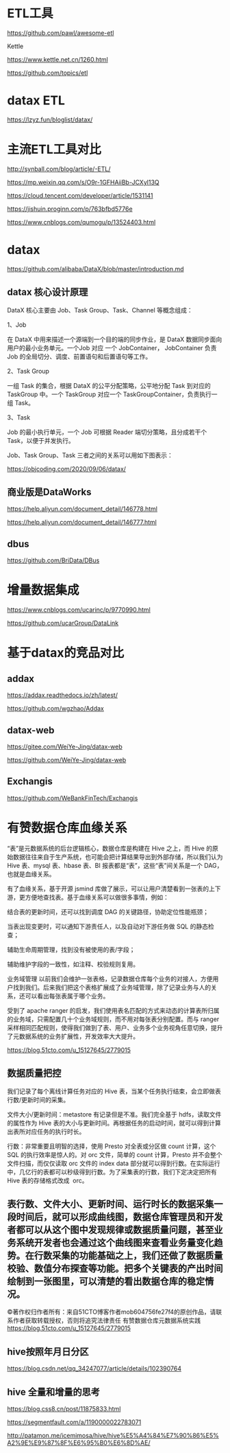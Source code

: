 # ETL工具


https://github.com/pawl/awesome-etl

Kettle

https://www.kettle.net.cn/1260.html


https://github.com/topics/etl

# datax ETL

https://lzyz.fun/bloglist/datax/


# 主流ETL工具对比

http://synball.com/blog/article/-ETL/

https://mp.weixin.qq.com/s/O9r-1GFHAiiBb-JCXyl13Q

https://cloud.tencent.com/developer/article/1531141

https://jishuin.proginn.com/p/763bfbd5776e

https://www.cnblogs.com/qumogu/p/13524403.html

# datax

https://github.com/alibaba/DataX/blob/master/introduction.md


## datax 核心设计原理

DataX 核心主要由 Job、Task Group、Task、Channel 等概念组成：

1、Job

在 DataX 中用来描述一个源端到一个目的端的同步作业，是 DataX 数据同步面向用户的最小业务单元。一个Job 对应 一个 JobContainer， JobContainer 负责 Job 的全局切分、调度、前置语句和后置语句等工作。

2、Task Group

一组 Task 的集合，根据 DataX 的公平分配策略，公平地分配 Task 到对应的 TaskGroup 中。一个 TaskGroup 对应一个 TaskGroupContainer，负责执行一组 Task。

3、Task

Job 的最小执行单元，一个 Job 可根据 Reader 端切分策略，且分成若干个 Task，以便于并发执行。

Job、Task Group、Task 三者之间的关系可以用如下图表示：

https://objcoding.com/2020/09/06/datax/


## 商业版是DataWorks

https://help.aliyun.com/document_detail/146778.html

https://help.aliyun.com/document_detail/146777.html

## dbus

https://github.com/BriData/DBus


# 增量数据集成

https://www.cnblogs.com/ucarinc/p/9770990.html

https://github.com/ucarGroup/DataLink

# 基于datax的竞品对比

## addax

https://addax.readthedocs.io/zh/latest/

https://github.com/wgzhao/Addax


## datax-web

https://gitee.com/WeiYe-Jing/datax-web

https://github.com/WeiYe-Jing/datax-web

## Exchangis

https://github.com/WeBankFinTech/Exchangis

# 有赞数据仓库血缘关系

“表”是元数据系统的后台逻辑核心，数据仓库是构建在 Hive 之上，而 Hive 的原始数据往往来自于生产系统，也可能会把计算结果导出到外部存储，所以我们认为 Hive 表、mysql 表、hbase 表、BI 报表都是“表”，这些“表”间关系是一个 DAG，也就是血缘关系。

有了血缘关系，基于开源 jsmind 库做了展示，可以让用户清楚看到一张表的上下游，更方便地查找表。基于血缘关系可以做很多事情，例如：

结合表的更新时间，还可以找到调度 DAG 的关键路径，协助定位性能瓶颈；

当表出现变更时，可以通知下游责任人，以及自动对下游任务做 SQL 的静态检查；

辅助生命周期管理，找到没有被使用的表/字段；

辅助维护字段的一致性，如注释、校验规则复用。

业务域管理
以前我们会维护一张表格，记录数据仓库每个业务的对接人，方便用户找到我们。后来我们把这个表格扩展成了业务域管理，除了记录业务与人的关系，还可以看出每张表属于哪个业务。

受到了 apache ranger 的启发，我们使用表名匹配的方式来动态的计算表所归属的业务域，只需配置几十个业务域规则，而不用对每张表分别配置。而与 ranger 采样相同匹配规则，使得我们做到了表、用户、业务多个业务视角任意切换，提升了元数据系统的业务扩展性，开发效率大大提升。

https://blog.51cto.com/u_15127645/2779015

## 数据质量把控

我们记录了每个离线计算任务对应的 Hive 表，当某个任务执行结束，会立即做表行数/更新时间的采集。

文件大小/更新时间：metastore 有记录但是不准。我们完全基于 hdfs，读取文件的属性作为 Hive 表的大小与更新时间。再根据任务的启动时间，就可以得到计算出表所对应任务的执行时长。

行数：非常重要且明智的选择，使用 Presto 对全表或分区做 count 计算，这个 SQL 的执行效率是惊人的。对 orc 文件，简单的 count 计算，Presto 并不会整个文件扫描，而仅仅读取 orc 文件的 index data 部分就可以得到行数。在实际运行中，几亿行的表都可以秒级得到行数。为了采集表的行数，我们下定决定把所有 Hive 表的存储格式改成  orc。

表行数、文件大小、更新时间、运行时长的数据采集一段时间后，就可以形成曲线图，数据仓库管理员和开发者都可以从这个图中发现规律或数据质量问题，甚至业务系统开发者也会通过这个曲线图来查看业务量变化趋势。在行数采集的功能基础之上，我们还做了数据质量校验、数值分布探查等功能。把多个关键表的产出时间绘制到一张图里，可以清楚的看出数据仓库的稳定情况。
-----------------------------------
©著作权归作者所有：来自51CTO博客作者mob604756fe27f4的原创作品，请联系作者获取转载授权，否则将追究法律责任
有赞数据仓库元数据系统实践
https://blog.51cto.com/u_15127645/2779015


## hive按照年月日分区

https://blog.csdn.net/qq_34247077/article/details/102390764


## hive 全量和增量的思考

https://blog.css8.cn/post/11875833.html

https://segmentfault.com/a/1190000022783071

http://patamon.me/icemimosa/hive/hive%E5%A4%84%E7%90%86%E5%A2%9E%E9%87%8F%E6%95%B0%E6%8D%AE/
